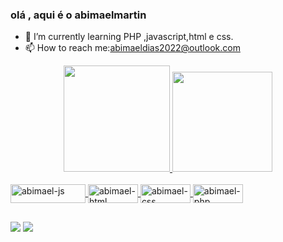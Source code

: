  ### olá , aqui é o abimaelmartin
- 🌱 I’m currently learning  PHP ,javascript,html e css.
- 📫 How to reach me:abimaeldias2022@outlook.com
<div align="center">
  <a href="https://github.com/abimaelmartin">
  <img height="170em" src="https://github-readme-stats.vercel.app/api?username=abimaelmartin&theme=blue-green"/>
  <img height="160em" src="https://github-readme-stats.vercel.app/api/top-langs/?username=abimaelmartin&theme=blue-green"/>
</div>
<div style="display: inline_block"><br>
  <img align="center" alt="abimael-js" height="30" width="120" src="https://img.shields.io/badge/JavaScript-323330?style=for-the-badge&logo=javascript&logoColor=F7DF1E">
  <img align="center" alt="abimael-html" height="30" width="80" src="https://img.shields.io/badge/HTML5-E34F26?style=for-the-badge&logo=html5&logoColor=white">
  <img align="center" alt="abimael-css" height="30" width="80" src="https://img.shields.io/badge/CSS3-1572B6?style=for-the-badge&logo=css3&logoColor=white">
 <img align="center" alt="abimael-php" height="30" width="80" src="https://img.shields.io/badge/PHP-777BB4?style=for-the-badge&logo=php&logoColor=white">
</div>
  
  ##
 
<div>
  
  <a href="https://instagram.com/abimaelmartins_" target="_blank"><img src="https://img.shields.io/badge/Instagram-E4405F?style=for-the-badge&logo=instagram&logoColor=white" target="_blank"></a>
  <a href="https://www.linkedin.com/in/abimael-martins-dias-dias-a6253015a"><img src="https://img.shields.io/badge/LinkedIn-0077B5?style=for-the-badge&logo=linkedin&logoColor=white" target=" _blank"></a>
 
 
</div>
